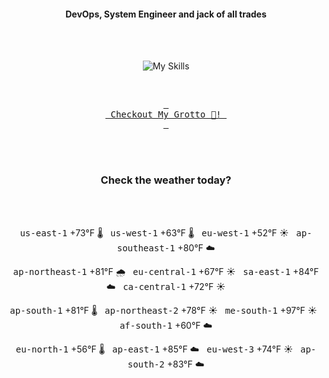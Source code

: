 <h4 align="center">DevOps, System Engineer and jack of all trades</h4>

<div align="center">
  <br/><br/>

![My Skills](https://go-skill-icons.vercel.app/api/icons?i=prometheus,grafana,amazonwebservices,azure,typescript,golang,docker,kubernetes,argocd,rust&perline=5&theme=light)

<br/>

[<kbd> <br> Checkout My Grotto 🍵! <br> </kbd>](https://sathirak.me/)
  
</div>

<br/>
<br/>

<h3 align="center">Check the weather today?</h3>
<!-- start-daily-update -->
<div align="center">
  <!-- Updated on Fri Aug 22 01:44:17 UTC 2025 --><br><br>

  <kbd>us-east-1</kbd> +73°F 🌡️ &nbsp; 
  <kbd>us-west-1</kbd> +63°F 🌡️ &nbsp; 
  <kbd>eu-west-1</kbd> +52°F ☀️ &nbsp; 
  <kbd>ap-southeast-1</kbd> +80°F ☁️ <br>

  <kbd>ap-northeast-1</kbd> +81°F 🌧️ &nbsp; 
  <kbd>eu-central-1</kbd> +67°F ☀️ &nbsp; 
  <kbd>sa-east-1</kbd> +84°F ☁️ &nbsp; 
  <kbd>ca-central-1</kbd> +72°F ☀️ <br>

  <kbd>ap-south-1</kbd> +81°F 🌡️ &nbsp; 
  <kbd>ap-northeast-2</kbd> +78°F ☀️ &nbsp; 
  <kbd>me-south-1</kbd> +97°F ☀️ &nbsp; 
  <kbd>af-south-1</kbd> +60°F ☁️ <br>

  <kbd>eu-north-1</kbd> +56°F 🌡️ &nbsp; 
  <kbd>ap-east-1</kbd> +85°F ☁️ &nbsp; 
  <kbd>eu-west-3</kbd> +74°F ☀️ &nbsp; 
  <kbd>ap-south-2</kbd> +83°F ☁️
</div>
<!-- end-daily-update -->
